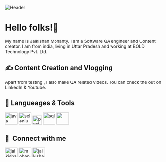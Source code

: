 

<!--
**JaikishanMohanty/JaikishanMohanty** is a ✨ _special_ ✨ repository because its `README.md` (this file) appears on your GitHub profile.

Here are some ideas to get you started:

- 🔭 I’m currently working on ...
- 🌱 I’m currently learning ...
- 👯 I’m looking to collaborate on ...
- 🤔 I’m looking for help with ...
- 💬 Ask me about ...
- 📫 How to reach me: ...
- 😄 Pronouns: ...
- ⚡ Fun fact: ...
-->
![Header](https://keep-calm.net/images/keep-calm-and-continue-testing-851-315-white-blue.jpg)

# Hello folks!👋

My name is Jaikishan Mohanty. I am a Software QA engineer and Content creator. I am from india, living in Uttar Pradesh and working at BOLD Technology Pvt. Ltd.

## &#x270d; Content Creation and Vlogging

Apart from testing , I also make QA related videos. You can check the out on LinkedIn & Youtube.

## 🔧 Langueages & Tools
<p align='left'>
  <img src="https://upload.wikimedia.org/wikipedia/commons/3/34/Java_20131025_1864663017.jpg" alt="java" width="40" height="40">
  <img src='https://upload.wikimedia.org/wikipedia/commons/d/d5/Selenium_Logo.png' alt="selenium" width="40" height="40">
  <img src='https://upload.wikimedia.org/wikipedia/commons/c/c2/Postman_%28software%29.png' height='30' width='auto' alt="postman">
   <img src="https://upload.wikimedia.org/wikipedia/commons/8/87/Sql_data_base_with_logo.png" alt="sql" width="auto" height="40"/>
   <img src="https://upload.wikimedia.org/wikipedia/commons/e/e0/Git-logo.svg" width="40" height="40"/>
</p>



## 🔗 &nbsp;**Connect with me**
<p align="left">
<a href="https://www.linkedin.com/in/jaikishan-mohanty-a93986166/" target="blank"><img align="center" src="https://raw.githubusercontent.com/rahuldkjain/github-profile-readme-generator/master/src/images/icons/Social/linked-in-alt.svg" alt="jaikishan" height="30" width="40" /></a>
<a href="https://www.youtube.com/c/mohantyacademy" target="blank"><img align="center" src="https://upload.wikimedia.org/wikipedia/commons/e/ef/Youtube_logo.png" alt="mohantyAcademy" height="30" width="40" /></a>
<a href="https://www.instagram.com/jaikishan_thakur/" target="blank"><img align="center" src="https://raw.githubusercontent.com/rahuldkjain/github-profile-readme-generator/master/src/images/icons/Social/instagram.svg" alt="jaikishanThakur" height="30" width="40" /></a>



[1.1]: https://i.imgur.com/Vahbdkj.png (linkedin icon)
